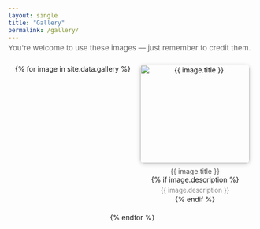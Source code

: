 ```yaml
---
layout: single
title: "Gallery"
permalink: /gallery/
---
```


<p style="margin-top: -10px; font-size: 15px; color: #666;">
You're welcome to use these images — just remember to credit them.
</p>

<style>
.lb-close:focus,
.lb-prev:focus,
.lb-next:focus {
  outline: none !important;
  box-shadow: none !important;
}
@media screen and (max-width: 768px) {
  .gallery-item {
    flex: 1 1 100% !important;
    max-width: 100% !important;
  }
}
@media screen and (max-width: 1024px) and (min-width: 769px) {
  .gallery-item {
    flex: 1 1 calc(50% - 20px) !important;
    max-width: calc(50% - 20px) !important;
  }
}
</style>

<div style="display: flex; flex-wrap: wrap; gap: 20px; justify-content: center; padding: 10px;">
  {% for image in site.data.gallery %}
  <div class="gallery-item" style="flex: 1 1 calc(33.333% - 20px); max-width: calc(33.333% - 20px); text-align: center;">
    <a href="/assets/images/gallery_figs/{{ image.filename }}" data-lightbox="gallery" data-title="{{ image.title }}">
      <img src="/assets/images/gallery_figs/{{ image.filename }}" 
           alt="{{ image.title }}" 
           style="width: 100%; height: 200px; object-fit: cover; border-radius: 8px; box-shadow: 0 2px 8px rgba(0,0,0,0.2);" />
    </a>
    <div style="margin-top: 8px; font-size: 14px; color: #555;">{{ image.title }}</div>
    {% if image.description %}
    <div style="margin-top: 4px; font-size: 13px; color: #888; line-height: 1.4;">
      {{ image.description }}
    </div>
    {% endif %}
  </div>
  {% endfor %}
</div>
